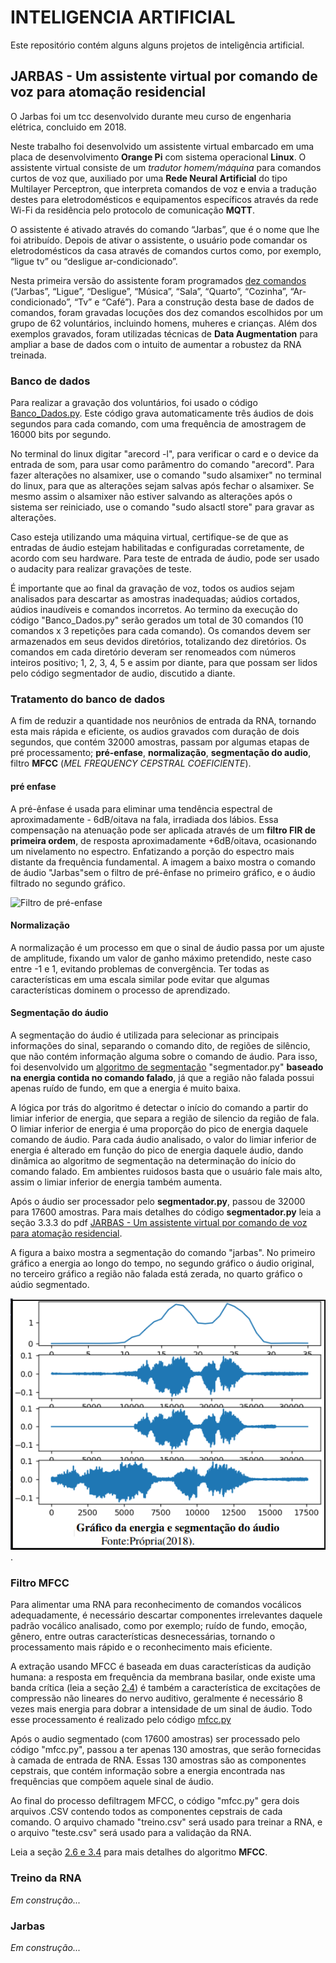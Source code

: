 # INTELIGENCIA ARTIFICIAL
 Este repositório contém alguns alguns projetos de inteligência artificial.
## JARBAS - Um assistente virtual por comando de voz para atomação residencial
O Jarbas foi um tcc desenvolvido durante meu curso de engenharia elétrica, concluido em 2018.


Neste trabalho foi desenvolvido um assistente virtual embarcado em uma placa de desenvolvimento **Orange Pi** com sistema operacional **Linux**. O assistente virtual consiste de um *tradutor homem/máquina* para comandos curtos de voz que, auxiliado por uma **Rede Neural Artificial** do tipo Multilayer Perceptron, que interpreta comandos de voz e envia a tradução destes para eletrodomésticos e equipamentos específicos através da rede Wi-Fi da residência pelo protocolo de comunicação **MQTT**. 


O assistente é ativado através do comando “Jarbas”, que é o nome que lhe foi atribuído. Depois de ativar o assistente, o usuário pode comandar os eletrodomésticos da casa através de comandos curtos como, por exemplo, “ligue tv” ou “desligue ar-condicionado”. 


Nesta primeira versão do assistente foram programados [dez comandos](https://github.com/marcospontoexe/IA/tree/main/Comandos%20de%20voz/Banco_de_palavras) (“Jarbas”, “Ligue”, “Desligue”, “Música”, “Sala”, “Quarto”, “Cozinha”, “Ar-condicionado”, “Tv” e “Café”). Para a construção desta base de dados de comandos, foram gravadas locuções dos dez comandos escolhidos por um grupo de 62 voluntários, incluindo homens, muheres e crianças. Além dos exemplos gravados, foram utilizadas técnicas de **Data Augmentation** para ampliar a base de dados com o intuito de aumentar a robustez da RNA treinada.


### Banco de dados
Para realizar a gravação dos voluntários, foi usado o código [Banco_Dados.py](https://github.com/marcospontoexe/IA/tree/main/Comandos%20de%20voz/JARBAS%20-%20Um%20assistente%20virtual%20por%20comando%20de%20voz%20para%20atoma%C3%A7%C3%A3o%20residencial/Banco%20de%20dados). Este código grava automaticamente três áudios de dois segundos para cada 
comando, com uma frequência de amostragem de 16000 bits por segundo. 


No terminal do linux digitar "arecord -l", para verificar o card e o device 
da entrada de som, para usar como parâmentro do comando "arecord".
Para fazer alterações no alsamixer, use o comando "sudo alsamixer" no terminal do linux,
para que as alterações sejam salvas após fechar o alsamixer. Se mesmo assim 
o alsamixer não estiver salvando as alterações após o sistema ser reiniciado, 
use o comando "sudo alsactl store" para gravar as alterações.
    

Caso esteja utilizando uma máquina virtual, certifique-se de que as entradas de
áudio estejam habilitadas e configuradas corretamente, de acordo com seu hardware.
Para teste de entrada de áudio, pode ser usado o audacity para realizar gravações
de teste.


É importante que ao final da gravação de voz, todos os audios sejam analisados para descartar as amostras inadequadas; aúdios cortados, aúdios inaudíveis e comandos incorretos. Ao termino da execução do código "Banco_Dados.py" serão gerados um total de 30 comandos (10 comandos x 3 repetições para cada comando). Os comandos devem ser armazenados em seus devidos diretórios, totalizando dez diretórios. Os comandos em cada diretório deveram ser renomeados com números inteiros positivo; 1, 2, 3, 4, 5 e assim por diante, para que possam ser lidos pelo código segmentador de audio, discutido a diante.


### Tratamento do banco de dados
A fim de reduzir a quantidade nos neurônios de entrada da RNA, tornando esta mais rápida e eficiente, os audios gravados com duração de dois segundos, que contém 32000 amostras, passam por algumas etapas de pré processamento; **pré-enfase**, **normalização**, **segmentação do audio**, filtro **MFCC** (*MEL FREQUENCY CEPSTRAL COEFICIENTE*). 


#### pré enfase
A pré-ênfase é usada para eliminar uma tendência espectral de aproximadamente -
6dB/oitava na fala, irradiada dos lábios. Essa compensação na atenuação pode ser aplicada
através de um **filtro FIR de primeira ordem**, de resposta aproximadamente +6dB/oitava, ocasionando um nivelamento no espectro. Enfatizando a porção do espectro mais distante da frequência
fundamental. A imagem a baixo mostra o comando de áudio "Jarbas"sem o filtro de pré-ênfase no
primeiro gráfico, e o áudio filtrado no segundo gráfico.

![Filtro de pré-enfase](https://github.com/marcospontoexe/IA/blob/main/Comandos%20de%20voz/imagens/pr%C3%A9%20enfase.png)


#### Normalização
A normalização é um processo em que o sinal de áudio passa por um ajuste de amplitude, fixando um valor de ganho máximo pretendido, neste caso entre -1 e 1, evitando problemas de convergência. Ter todas as características em uma escala similar pode evitar que algumas características dominem o processo de aprendizado. 


#### Segmentação do áudio
A segmentação do áudio é utilizada para selecionar as principais informações do sinal, separando o comando dito, de regiões de silêncio, que não contém informação alguma sobre o comando de áudio.
Para isso, foi desenvolvido um [algoritmo de segmentação](https://github.com/marcospontoexe/IA/tree/main/Comandos%20de%20voz/JARBAS%20-%20Um%20assistente%20virtual%20por%20comando%20de%20voz%20para%20atoma%C3%A7%C3%A3o%20residencial/Tratamento%20do%20banco%20de%20dados%20e%20filtro%20mfcc) "segmentador.py" **baseado na energia contida no comando falado**, já que a região não falada possui apenas ruído de fundo, em que a energia é muito baixa.


A lógica por trás do algoritmo é detectar o início do comando a partir do limiar inferior
de energia, que separa a região de silencio da região de fala. O limiar inferior de energia é uma
proporção do pico de energia daquele comando de áudio. Para cada áudio analisado, o valor do limiar inferior de energia é alterado em função do pico de energia daquele áudio, dando dinâmica ao algoritmo de segmentação na determinação do início do comando falado. Em ambientes ruidosos basta que o usuário fale mais alto, assim o limiar inferior de energia também aumenta.


Após o áudio ser processador pelo **segmentador.py**, passou de 32000 para 17600 amostras. Para mais detalhes do código **segmentador.py** leia a seção 3.3.3 do pdf [JARBAS - Um assistente virtual por comando de voz para atomação residencial](https://github.com/marcospontoexe/IA/blob/main/Comandos%20de%20voz/JARBAS%20-%20Um%20assistente%20virtual%20por%20comando%20de%20voz%20para%20atoma%C3%A7%C3%A3o%20residencial/JARBAS%20-%20Um%20assistente%20virtual%20por%20comando%20de%20voz%20para%20atoma%C3%A7%C3%A3o%20residencial.pdf).


A figura a baixo mostra a segmentação do comando "jarbas". No primeiro gráfico a energia ao longo do tempo, no segundo gráfico o áudio original, no terceiro gráfico a região não falada está zerada, no quarto gráfico o aúdio segmentado.

![Processo de segmentação do áudio](https://github.com/marcospontoexe/IA/blob/main/Comandos%20de%20voz/imagens/segmentador.png). 



### Filtro MFCC
Para alimentar uma RNA para reconhecimento de comandos vocálicos adequadamente, é necessário descartar componentes irrelevantes daquele padrão vocálico analisado, como por exemplo; ruído de fundo, emoção, gênero, entre outras características desnecessárias, tornando o processamento mais rápido e o reconhecimento mais eficiente. 


A extração usando MFCC é baseada em duas características da audição humana: a resposta em frequência da membrana basilar, onde existe uma banda crítica (leia a seção [2.4](https://github.com/marcospontoexe/IA/blob/main/Comandos%20de%20voz/JARBAS%20-%20Um%20assistente%20virtual%20por%20comando%20de%20voz%20para%20atoma%C3%A7%C3%A3o%20residencial/JARBAS%20-%20Um%20assistente%20virtual%20por%20comando%20de%20voz%20para%20atoma%C3%A7%C3%A3o%20residencial.pdf)) é também a característica de excitações de compressão não lineares do nervo auditivo, geralmente é necessário 8 vezes mais energia para dobrar a intensidade de um sinal de áudio. Todo esse processamento é realizado pelo código [mfcc.py](https://github.com/marcospontoexe/IA/blob/main/Comandos%20de%20voz/JARBAS%20-%20Um%20assistente%20virtual%20por%20comando%20de%20voz%20para%20atoma%C3%A7%C3%A3o%20residencial/Tratamento%20do%20banco%20de%20dados%20e%20filtro%20mfcc/mfcc.py)

Após o audio segmentado (com 17600 amostras) ser processado pelo código "mfcc.py", passou a ter apenas 130 amostras, que serão fornecidas à camada de entrada de RNA. Essas 130 amostras são as componentes cepstrais, que contém informação sobre a energia encontrada nas frequências que compõem aquele sinal de áudio.


Ao final do processo defiltragem MFCC, o código "mfcc.py" gera dois arquivos .CSV contendo todos as componentes cepstrais de cada comando. O arquivo chamado "treino.csv" será usado para treinar a RNA, e o arquivo "teste.csv" será usado para a validação da RNA.


Leia a seção [2.6 e 3.4](https://github.com/marcospontoexe/IA/blob/main/Comandos%20de%20voz/JARBAS%20-%20Um%20assistente%20virtual%20por%20comando%20de%20voz%20para%20atoma%C3%A7%C3%A3o%20residencial/JARBAS%20-%20Um%20assistente%20virtual%20por%20comando%20de%20voz%20para%20atoma%C3%A7%C3%A3o%20residencial.pdf) para mais detalhes do algoritmo **MFCC**.

### Treino da RNA
*Em construção...*

### Jarbas
*Em construção...*
